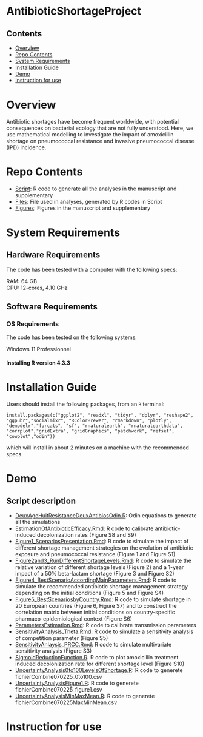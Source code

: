 # AntibioticShortageProject

## Contents

- [Overview](#overview)
- [Repo Contents](#repo-contents)
- [System Requirements](#system-requirements)
- [Installation Guide](#installation-guide)
- [Demo](#demo)
- [Instruction for use](#instruction-for-use)


# Overview

Antibiotic shortages have become frequent worldwide, with potential consequences on bacterial ecology that are not fully understood. Here, we use mathematical modelling to investigate the impact of amoxicillin shortage on pneumococcal resistance and invasive pneumococcal disease (IPD) incidence.

# Repo Contents

- [Script](./Script): R code to generate all the analyses in the manuscript and supplementary
- [Files](./Files): File used in analyses, generated by R codes in Script
- [Figures](./Figures): Figures in the manuscript and supplementary

# System Requirements

## Hardware Requirements

The code has been tested with a computer with the following specs:

RAM: 64 GB  
CPU: 12-cores, 4.10 GHz

## Software Requirements

### OS Requirements

The code has been tested on the following systems:

Windows 11 Professionnel

#### Installing R version 4.3.3 

# Installation Guide


Users should install the following packages, from an `R` terminal:

```
install.packages(c("ggplot2", "readxl", "tidyr", "dplyr", "reshape2", "ggpubr","socialmixr", "RColorBrewer", "rmarkdown", "plotly", "demodelr","forcats", "sf", "rnaturalearth", "rnaturalearthdata", "corrplot","gridExtra", "gridGraphics", "patchwork", "refset", "cowplot","odin"))
```

which will install in about 2 minutes on a machine with the recommended specs.

# Demo

## Script description

- [DeuxAgeHuitResistanceDeuxAntibiosOdin.R](./Script/DeuxAgeHuitResistanceDeuxAntibiosOdin.R): Odin equations to generate all the simulations
- [EstimationOfAntibioticEfficacy.Rmd](./Script/EstimationOfAntibioticEfficacy.Rmd): R code to calibrate antibiotic-induced decolonization rates (Figure S8 and S9)
- [Figure1_ScenariosPresentation.Rmd](./Script/Figure1_ScenariosPresentation.Rmd): R code to simulate the impact of different shortage management strategies on the evolution of antibiotic exposure and pneumococcal resistance (Figure 1 and Figure S1)
- [Figure2and3_RunDifferentShortageLevels.Rmd](./Script/Figure2and3_RunDifferentShortageLevels.Rmd): R code to simulate the relative variation of different shortage levels (Figure 2) and a 1-year impact of a 50% beta-lactam shortage (Figure 3 and Figure S2)
- [Figure4_BestScenarioAccordingMainParameters.Rmd](./Script/Figure4_BestScenarioAccordingMainParameters.Rmd): R code to simulate the recommended antibiotic shortage management strategy depending on the initial conditions (Figure 5 and Figure S4)
- [Figure5_BestScenariosbyCountry.Rmd](./Script/Figure5_BestScenariosbyCountry.Rmd): R code to simulate shortage in 20 European countries (Figure 6, Figure S7) and to construct the correlation matrix between initial conditions on country-specific pharmaco-epidemiological context (Figure S6)
- [ParametersEstimation.Rmd](./Script/ParametersEstimation.Rmd): R code to calibrate transmission parameters 
- [SensitivityAnalysis_Theta.Rmd](./Script/SensitivityAnalysis_Theta.Rmd): R code to simulate a sensitivity analysis of competition parameter (Figure S5)
- [SensitivityAnlaysis_PRCC.Rmd](./Script/SensitivityAnlaysis_PRCC.Rmd): R code to simulate multivariate sensitivity analysis (Figure S3)
- [SigmoidReductionFunction.R](./Script/SigmoidReductionFunction.R): R code to plot amoxicillin treatment induced decolonization rate for different shortage level (Figure S10)
- [UncertaintyAnalysis0to100LevelsOfShortage.R](./Script/UncertaintyAnalysis0to100LevelsOfShortage.R): R code to generete fichierCombine070225_0to100.csv
- [UncertaintyAnalysisFigure1.R](./Script/UncertaintyAnalysisFigure1.R): R code to generete fichierCombine070225_figure1.csv
- [UncertaintyAnalysisMinMaxMean.R](./Script/UncertaintyAnalysisMinMaxMean.R): R code to generete fichierCombine070225MaxMinMean.csv


# Instruction for use
